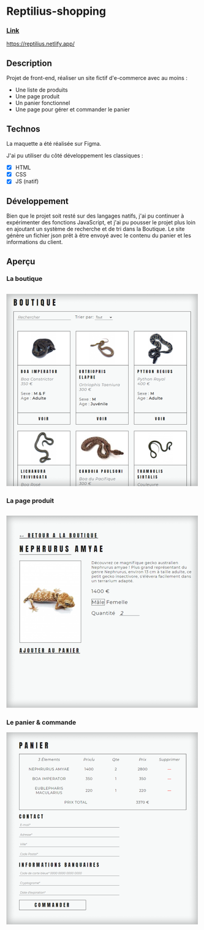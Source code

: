 # Reptilius-shopping
### [Link](https://reptilius.netlify.app/)
https://reptilius.netlify.app/
## Description
Projet de front-end, réaliser un site fictif d'e-commerce avec au moins :
- Une liste de produits
- Une page produit
- Un panier fonctionnel
- Une page pour gérer et commander le panier

## Technos
La maquette a été réalisée sur Figma.

J'ai pu utiliser du côté développement les classiques :
- [x] HTML
- [x] CSS
- [x] JS (natif)

## Développement 

Bien que le projet soit resté sur des langages natifs, j'ai pu continuer à expérimenter des fonctions JavaScript, et j'ai pu pousser le projet plus loin en ajoutant un système de recherche et de tri dans la Boutique. Le site génère un fichier json prêt à être envoyé avec le contenu du panier et les informations du client.

## Aperçu
### La boutique
![](https://github.com/jeremie-j/Portfolio/blob/master/ASSET/projet7/projet7-img1.png)
---
### La page produit
![](https://github.com/jeremie-j/Portfolio/blob/master/ASSET/projet7/projet7-img2.png)
---
### Le panier & commande
![](https://github.com/jeremie-j/Portfolio/blob/master/ASSET/projet7/projet7-img3.png)
